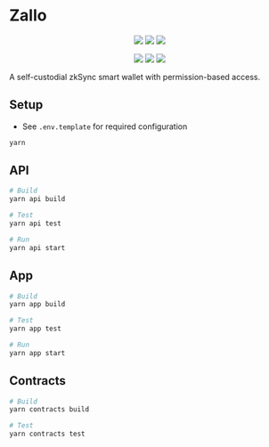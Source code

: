 # Zallo

<p align="center">
    <a href="https://www.gnu.org/licenses/agpl-3." alt="License">
        <img src="https://img.shields.io/badge/License-AGPL%20v3-blue.svg" /></a>
    <a href="https://github.com/badges/shields/pulse" alt="Activity">
        <img src="https://img.shields.io/github/commit-activity/m/zallo-labs/zallo" /></a>
    <a href="https://twitter.com/intent/follow?screen_name=ZalloWallet" alt="Follow on Twitter">
        <img src="https://img.shields.io/twitter/follow/ZalloWallet"></a>
</p>
<p align="center">
    <a href="https://api.zallo.io/health" alt="Uptime">
        <img src="https://img.shields.io/uptimerobot/ratio/m793729856-fc349467b2ead72b2b917ed2?label=Uptime" /></a>
    <a href="https://github.com/zallo-labs/zallo/actions/workflows/deployment.yaml?branch=main" alt="Deployment">
        <img src="https://github.com/zallo-labs/zallo/actions/workflows/deployment.yaml/badge.svg?branch=main" /></a>
    <a href="https://zallo.io" alt="Site">
        <img src="https://img.shields.io/netlify/f3543118-0495-4215-af87-4c77b5c55763?label=Site" /></a>
</p>

A self-custodial zkSync smart wallet with permission-based access.

## Setup

- See `.env.template` for required configuration

```bash
yarn
```

## API

```bash
# Build
yarn api build

# Test
yarn api test

# Run
yarn api start
```

## App

```bash
# Build
yarn app build

# Test
yarn app test

# Run
yarn app start
```

## Contracts

```bash
# Build
yarn contracts build

# Test
yarn contracts test
```
